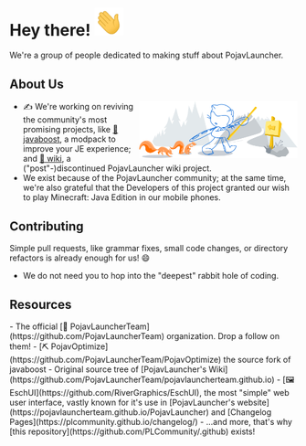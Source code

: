<h1>Hey there! <img src="./assets/readme/wave.gif" width = 50px></h1>
<p align='center'>
</p>
<div size='20px'> We're a group of people dedicated to making stuff about PojavLauncher.

<h2>About Us</h2>
<img width="55%" align="right" alt="Github" src="./assets/readme/git-header.svg"/>

- ✍️ We're working on reviving the community's most promising projects, like [🚀 javaboost](https://github.com/PLCommunity/javaboost), a modpack to improve your JE experience; and [📕 wiki](https://github.com/PLCommunity/plcommunity.github.io), a ("post"-)discontinued PojavLauncher wiki project.
- We exist because of the PojavLauncher community; at the same time, we're also grateful that the Developers of this project granted our wish to play Minecraft: Java Edition in our mobile phones.

<h2>Contributing</h2>

Simple pull requests, like grammar fixes, small code changes, or directory refactors is already enough for us! :smile:
- We do not need you to hop into the "deepest" rabbit hole of coding.

<h2>Resources</h2>
- The official [👥 PojavLauncherTeam](https://github.com/PojavLauncherTeam) organization. Drop a follow on them!
- [⛏️ PojavOptimize](https://github.com/PojavLauncherTeam/PojavOptimize) the source fork of javaboost
- Original source tree of [PojavLauncher's Wiki](https://github.com/PojavLauncherTeam/pojavlauncherteam.github.io)
- [🖼️ EschUI](https://github.com/RiverGraphics/EschUI), the most "simple" web user interface, vastly known for it's use in [PojavLauncher's website](https://pojavlauncherteam.github.io/PojavLauncher) and [Changelog Pages](https://plcommunity.github.io/changelog/)
- ...and more, that's why [this repository](https://github.com/PLCommunity/.github) exists!
